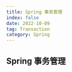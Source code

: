 ```yaml
---
title: Spring 事务管理
index: false
date: 2022-10-09
tag: Transaction
category: Spring
---
```


## Spring 事务管理

